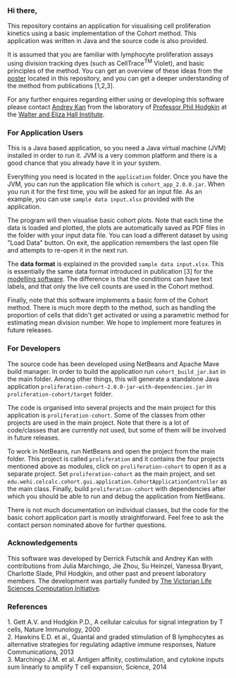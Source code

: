 <h3>Hi there,</h3>

<p>This repository contains an application for visualising cell proliferation kinetics using a basic implementation of the Cohort method. This application was written in Java and the source code is also provided.<p>

<p>It is assumed that you are familiar with lymphocyte proliferation assays using division tracking dyes (such as CellTrace<sup>TM</sup> Violet), and basic principles of the method. You can get an overview of these ideas from the <a href="https://github.com/hodgkinlab/cohort-method/blob/master/documents/Kan - cohort.pdf">poster</a> located in this repository, and you can get a deeper understanding of the method from publications [1,2,3].<p>

<p>For any further enquires regarding either using or developing this software please contact <a href="mailto:akan@wehi.edu.au">Andrey Kan</a> from the laboratory of <a href="http://www.wehi.edu.au/people/phil-hodgkin">Professor Phil Hodgkin</a> at the <a href="http://www.wehi.edu.au/">Walter and Eliza Hall Institute</a>.<p>

<h3>For Application Users</h3>
<p>This is a Java based application, so you need a Java virtual machine (JVM) installed in order to run it. JVM is a very common platform and there is a good chance that you already have it in your system.<p>

<p>Everything you need is located in the <code>application</code> folder. Once you have the JVM, you can run the application file which is <code>cohort_app_2.0.0.jar</code>. When you run it for the first time, you will be asked for an input file. As an example, you can use <code>sample data input.xlsx</code> provided with the application.<p>

<p>The program will then visualise basic cohort plots. Note that each time the data is loaded and plotted, the plots are automatically saved as PDF files in the folder with your input data file. You can load a different dataset by using "Load Data" button. On exit, the application remembers the last open file and attempts to re-open it in the next run.<p>

<p>The <b>data format</b> is explained in the provided <code>sample data input.xlsx</code>. This is essentially the same data format introduced in publication [3] for the <a href="https://github.com/hodgkinlab/destinypaper">modelling software</a>. The difference is that the conditions can have text labels, and that only the live cell counts are used in the Cohort method.<p>

<p>Finally, note that this software implements a basic form of the Cohort method. There is much more depth to the method, such as handling the proportion of cells that didn't get activated or using a parametric method for estimating mean division number. We hope to implement more features in future releases.</p>

<h3>For Developers</h3>
The source code has been developed using NetBeans and Apache Mave build manager. In order to build the application run <code>cohort_build_jar.bat</code> in the main folder. Among other things, this will generate a standalone Java application <code>proliferation-cohort-2.0.0-jar-with-dependencies.jar</code> in <code>proliferation-cohort/target</code> folder.

The code is organised into several projects and the main project for this application is <code>proliferation-cohort</code>. Some of the classes from other projects are used in the main project. Note that there is a lot of code/classes that are currently not used, but some of them will be involved in future releases.

To work in NetBeans, run NetBeans and open the project from the main folder. This project is called <code>proliferation</code> and it contains the four projects mentioned above as modules, click on <code>proliferation-cohort</code> to open it as a separate project. Set <code>proliferation-cohort</code> as the main project, and set <code>edu.wehi.celcalc.cohort.gui.application.CohortApplicationController</code> as the main class. Finally, build <code>proliferation-cohort</code> with dependencies after which you should be able to run and debug the application from NetBeans.

There is not much documentation on individual classes, but the code for the basic cohort application part is mostly straightforward. Feel free to ask the contact person nominated above for further questions.

<h3>Acknowledgements</h3>
This software was developed by Derrick Futschik and Andrey Kan
with contributions from Julia Marchingo, Jie Zhou, Su Heinzel, Vanessa Bryant, Charlotte Slade, Phil Hodgkin, and other past and present laboratory members. The development was partially funded by <a href="https://www.vlsci.org.au/">The Victorian Life Sciences Computation Initiative</a>.

<h3>References</h3>
1. Gett A.V. and Hodgkin P.D., A cellular calculus for signal integration by T cells, Nature Immunology, 2000<br>
2. Hawkins E.D. et al., Quantal and graded stimulation of B lymphocytes as alternative strategies for regulating adaptive immune responses, Nature Communications, 2013<br>
3. Marchingo J.M. et al. Antigen affinity, costimulation, and cytokine inputs sum linearly to amplify T cell expansion, Science, 2014<br>